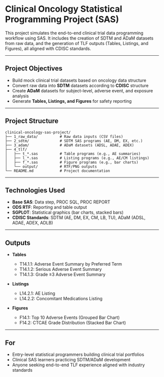 # Clinical Oncology Statistical Programming Project (SAS)

This project simulates the end-to-end clinical trial data programming workflow using SAS. It includes the creation of SDTM and ADaM datasets from raw data, and the generation of TLF outputs (Tables, Listings, and Figures), all aligned with CDISC standards.

---

## Project Objectives

- Build mock clinical trial datasets based on oncology data structure
- Convert raw data into **SDTM** datasets according to **CDISC** structure
- Create **ADaM** datasets for subject-level, adverse event, and exposure analysis
- Generate **Tables, Listings, and Figures** for safety reporting

---

## Project Structure

```
clinical-oncology-sas-project/
├── 1_raw_data/          # Raw data inputs (CSV files)
├── 2_sdtm/              # SDTM SAS programs (AE, DM, EX, etc.)
├── 3_adam/              # ADaM datasets (ADSL, ADAE, ADEX)
├── 4_tlf/
│   ├── t_*.sas          # Table programs (e.g., AE summaries)
│   ├── l_*.sas          # Listing programs (e.g., AE/CM listings)
│   ├── f_*.sas          # Figure programs (e.g., bar charts)
│   └── output/          # RTF/PNG outputs
└── README.md            # Project documentation
```

---

## Technologies Used

- **Base SAS**: Data step, PROC SQL, PROC REPORT
- **ODS RTF**: Reporting and table output
- **SGPLOT**: Statistical graphics (bar charts, stacked bars)
- **CDISC Standards**: SDTM (AE, DM, EX, CM, LB, TU), ADaM (ADSL, ADAE, ADEX, ADLB)

---

## Outputs

- **Tables**

  - T14.1.1: Adverse Event Summary by Preferred Term
  - T14.1.2: Serious Adverse Event Summary
  - T14.1.3: Grade ≥3 Adverse Event Summary

- **Listings**

  - L14.2.1: AE Listing
  - L14.2.2: Concomitant Medications Listing

- **Figures**
  - F14.1: Top 10 Adverse Events (Grouped Bar Chart)
  - F14.2: CTCAE Grade Distribution (Stacked Bar Chart)

---

## For

- Entry-level statistical programmers building clinical trial portfolios
- Clinical SAS learners practicing SDTM/ADaM development
- Anyone seeking end-to-end TLF experience aligned with industry standards
